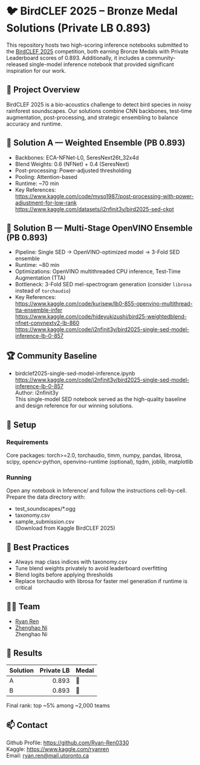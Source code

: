 # 🐦 BirdCLEF 2025 – Bronze Medal Solutions (Private LB 0.893)

This repository hosts two high-scoring inference notebooks submitted to the [BirdCLEF 2025](https://www.kaggle.com/competitions/birdclef-2025) competition, both earning Bronze Medals with Private Leaderboard scores of 0.893. Additionally, it includes a community-released single-model inference notebook that provided significant inspiration for our work.

## 📌 Project Overview

BirdCLEF 2025 is a bio-acoustics challenge to detect bird species in noisy rainforest soundscapes. Our solutions combine CNN backbones, test-time augmentation, post-processing, and strategic ensembling to balance accuracy and runtime.

## 🥇 Solution A — Weighted Ensemble (PB 0.893)

- Backbones: ECA-NFNet-L0, SeresNext26t_32x4d  
- Blend Weights: 0.6 (NFNet) + 0.4 (SeresNext)  
- Post-processing: Power-adjusted thresholding  
- Pooling: Attention-based  
- Runtime: ~70 min  
- Key References:  
  https://www.kaggle.com/code/myso1987/post-processing-with-power-adjustment-for-low-rank  
  https://www.kaggle.com/datasets/i2nfinit3y/bird2025-sed-ckpt

## 🥇 Solution B — Multi-Stage OpenVINO Ensemble (PB 0.893)

- Pipeline: Single SED → OpenVINO-optimized model → 3-Fold SED ensemble  
- Runtime: ~80 min  
- Optimizations: OpenVINO multithreaded CPU inference, Test-Time Augmentation (TTA)  
- Bottleneck: 3-Fold SED mel-spectrogram generation (consider `librosa` instead of `torchaudio`)  
- Key References:  
  https://www.kaggle.com/code/kurisew/lb0-855-openvino-multithread-tta-ensemble-infer  
  https://www.kaggle.com/code/hideyukizushi/bird25-weightedblend-nfnet-convnextv2-lb-860  
  https://www.kaggle.com/code/i2nfinit3y/bird2025-single-sed-model-inference-lb-0-857

## 🏆 Community Baseline

- birdclef2025-single-sed-model-inference.ipynb   
https://www.kaggle.com/code/i2nfinit3y/bird2025-single-sed-model-inference-lb-0-857   
  Author: i2nfinit3y  
  This single-model SED notebook served as the high-quality baseline and design reference for our winning solutions.

## 🔧 Setup

### Requirements

Core packages: torch>=2.0, torchaudio, timm, numpy, pandas, librosa, scipy, opencv-python, openvino-runtime (optional), tqdm, joblib, matplotlib

### Running

Open any notebook in Inference/ and follow the instructions cell-by-cell.  
Prepare the data directory with:  
- test_soundscapes/*.ogg  
- taxonomy.csv  
- sample_submission.csv  
(Download from Kaggle BirdCLEF 2025)

## 📌 Best Practices

- Always map class indices with taxonomy.csv
- Tune blend weights privately to avoid leaderboard overfitting
- Blend logits before applying thresholds
- Replace torchaudio with librosa for faster mel generation if runtime is critical

## 🧑‍💻 Team

- [Ryan Ren](https://github.com/Ryan-Ren0330)
- [Zhenghao Ni](https://github.com/NZHGREALISH)   
Zhenghao Ni  

## 🏁 Results

| Solution | Private LB | Medal |
|----------|-----------:|-------|
| A        | 0.893      | 🥉    |
| B        | 0.893      | 🥉    |

Final rank: top ~5% among ~2,000 teams

## 📫 Contact

Github Profile: https://github.com/Ryan-Ren0330  
Kaggle: https://www.kaggle.com/ryanren  
Email: ryan.ren@mail.utoronto.ca  

